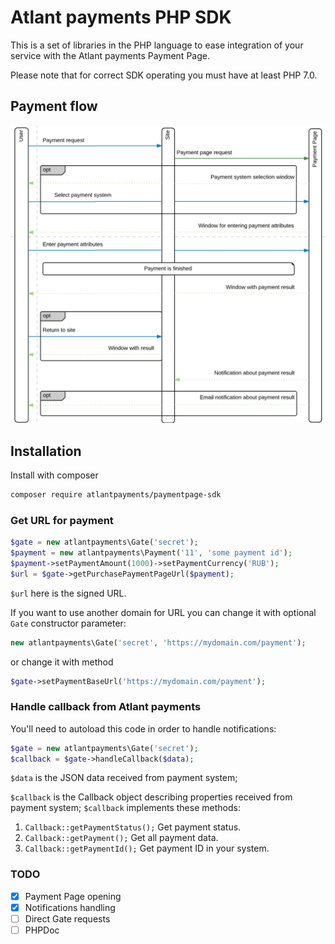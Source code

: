# Atlant payments PHP SDK

This is a set of libraries in the PHP language to ease integration of your service
with the Atlant payments Payment Page.

Please note that for correct SDK operating you must have at least PHP 7.0.  

## Payment flow

![Payment flow](flow.png)

## Installation

Install with composer
```bash
composer require atlantpayments/paymentpage-sdk
```

### Get URL for payment

```php
$gate = new atlantpayments\Gate('secret');
$payment = new atlantpayments\Payment('11', 'some payment id');
$payment->setPaymentAmount(1000)->setPaymentCurrency('RUB');
$url = $gate->getPurchasePaymentPageUrl($payment);
``` 

`$url` here is the signed URL.

If you want to use another domain for URL you can change it with optional `Gate` constructor parameter:
```php
new atlantpayments\Gate('secret', 'https://mydomain.com/payment');
```
or change it with method 
```php
$gate->setPaymentBaseUrl('https://mydomain.com/payment');
```

### Handle callback from Atlant payments

You'll need to autoload this code in order to handle notifications:

```php
$gate = new atlantpayments\Gate('secret');
$callback = $gate->handleCallback($data);
```

`$data` is the JSON data received from payment system;

`$callback` is the Callback object describing properties received from payment system;
`$callback` implements these methods: 
1. `Callback::getPaymentStatus();`
    Get payment status.
2. `Callback::getPayment();`
    Get all payment data.
3. `Callback::getPaymentId();`
    Get payment ID in your system.
    
### TODO

- [x] Payment Page opening 
- [x] Notifications handling
- [ ] Direct Gate requests
- [ ] PHPDoc
